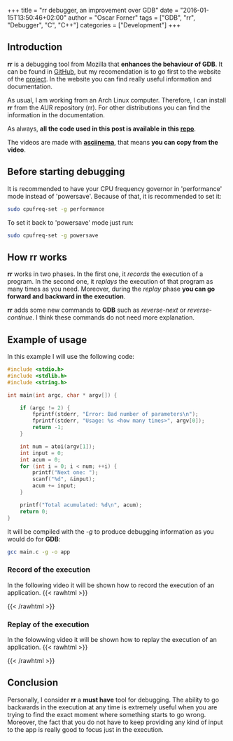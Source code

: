 +++
title = "rr debugger, an improvement over GDB"
date = "2016-01-15T13:50:46+02:00"
author = "Oscar Forner"
tags = ["GDB", "rr", "Debugger", "C", "C++"]
categories = ["Development"]
+++

## Introduction

**rr** is a debugging tool from Mozilla that **enhances the behaviour of GDB**. It can be found in
[GitHub](https://github.com/mozilla/rr), but my recomendation is to go first to the website of the
[project](http://rr-project.org/). In the website you can find really useful information and documentation.

As usual, I am working from an Arch Linux computer. Therefore, I can install **rr** from the AUR repository (rr). For other distributions you can find the information in the documentation.

As always, **all the code used in this post is available in this [repo](https://github.com/maitesin/blog/tree/master/rr_debugger_gdb_post_2016_01_15/src)**.

The videos are made with **[asciinema](https://asciinema.org/)**, that means **you can copy from the video**.

## Before starting debugging

It is recommended to have your CPU frequency governor in 'performance' mode instead of 'powersave'. Because of that, it is recommended to set it:

``` bash
sudo cpufreq-set -g performance
```

To set it back to 'powersave' mode just run:

``` bash
sudo cpufreq-set -g powersave
```

## How **rr** works

**rr** works in two phases. In the first one, it *records* the execution of a program. In the second one, it *replays* the execution of that program as many times as you need. Moreover, during the *replay* phase **you can go forward and backward in the execution**.

**rr** adds some new commands to **GDB** such as *reverse-next* or *reverse-continue*. I think these commands do not need more explanation.

## Example of usage

In this example I will use the following code:

``` c
#include <stdio.h>
#include <stdlib.h>
#include <string.h>

int main(int argc, char * argv[]) {

	if (argc != 2) {
		fprintf(stderr, "Error: Bad number of parameters\n");
		fprintf(stderr, "Usage: %s <how many times>", argv[0]);
		return -1;
	}

	int num = atoi(argv[1]);
	int input = 0;
	int acum = 0;
	for (int i = 0; i < num; ++i) {
		printf("Next one: ");
		scanf("%d", &input);
		acum += input;
	}

	printf("Total acumulated: %d\n", acum);
	return 0;
}
```

It will be compiled with the *-g* to produce debugging information as you would do for **GDB**:

``` bash
gcc main.c -g -o app
```

### Record of the execution

In the following video it will be shown how to record the execution of an application.
{{< rawhtml >}}
<script type="text/javascript" src="https://asciinema.org/a/5m0lpbkqj6xyl9fy0ath9tnjd.js" id="asciicast-5m0lpbkqj6xyl9fy0ath9tnjd" async></script>
{{< /rawhtml >}}

### Replay of the execution

In the folowwing video it will be shown how to replay the execution of an application.
{{< rawhtml >}}
<script type="text/javascript" src="https://asciinema.org/a/cpzdimjm3v3ghownpynzey1bu.js" id="asciicast-cpzdimjm3v3ghownpynzey1bu" async></script>
{{< /rawhtml >}}

## Conclusion

Personally, I consider **rr** a **must have** tool for debugging. The ability to go backwards in the execution at any time is extremely useful when you are trying to find the exact moment where something starts to go wrong. Moreover, the fact that you do not have to keep providing any kind of input to the app is really good to focus just in the execution.
